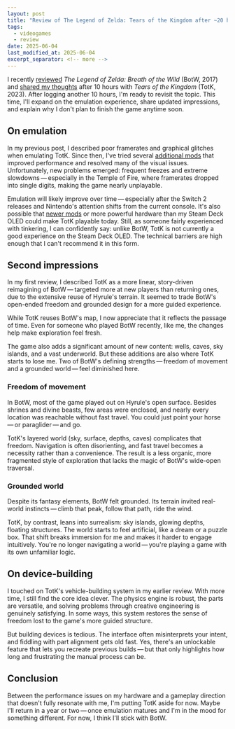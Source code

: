 ```yaml
---
layout: post
title: "Review of The Legend of Zelda: Tears of the Kingdom after ~20 hours"
tags:
  - videogames
  - review
date: 2025-06-04
last_modified_at: 2025-06-04
excerpt_separator: <!-- more -->
---
```


I recently [reviewed][1] _The Legend of Zelda: Breath of the Wild_ (BotW, 2017) and [shared my thoughts][2] after 10 hours with _Tears of the Kingdom_ (TotK, 2023). After logging another 10 hours, I'm ready to revisit the topic. This time, I'll expand on the emulation experience, share updated impressions, and explain why I don't plan to finish the game anytime soon.

<!-- more -->

## On emulation

In my previous post, I described poor framerates and graphical glitches when emulating TotK. Since then, I've tried several [additional mods][3] that improved performance and resolved many of the visual issues. Unfortunately, new problems emerged: frequent freezes and extreme slowdowns&thinsp;—&thinsp;especially in the Temple of Fire, where framerates dropped into single digits, making the game nearly unplayable.

Emulation will likely improve over time&thinsp;—&thinsp;especially after the Switch 2 releases and Nintendo's attention shifts from the current console. It's also possible that [newer mods][4] or more powerful hardware than my Steam Deck OLED could make TotK playable today. Still, as someone fairly experienced with tinkering, I can confidently say: unlike BotW, TotK is not currently a good experience on the Steam Deck OLED. The technical barriers are high enough that I can't recommend it in this form.

## Second impressions

In my first review, I described TotK as a more linear, story-driven reimagining of BotW&thinsp;—&thinsp;targeted more at new players than returning ones, due to the extensive reuse of Hyrule's terrain. It seemed to trade BotW's open-ended freedom and grounded design for a more guided experience.

While TotK reuses BotW's map, I now appreciate that it reflects the passage of time. Even for someone who played BotW recently, like me, the changes help make exploration feel fresh.

The game also adds a significant amount of new content: wells, caves, sky islands, and a vast underworld. But these additions are also where TotK starts to lose me. Two of BotW's defining strengths&thinsp;—&thinsp;freedom of movement and a grounded world&thinsp;—&thinsp;feel diminished here.

### Freedom of movement

In BotW, most of the game played out on Hyrule's open surface. Besides shrines and divine beasts, few areas were enclosed, and nearly every location was reachable without fast travel. You could just point your horse&thinsp;—&thinsp;or paraglider&thinsp;—&thinsp;and go.

TotK's layered world (sky, surface, depths, caves) complicates that freedom. Navigation is often disorienting, and fast travel becomes a necessity rather than a convenience. The result is a less organic, more fragmented style of exploration that lacks the magic of BotW's wide-open traversal.

### Grounded world

Despite its fantasy elements, BotW felt grounded. Its terrain invited real-world instincts&thinsp;—&thinsp;climb that peak, follow that path, ride the wind.

TotK, by contrast, leans into surrealism: sky islands, glowing depths, floating structures. The world starts to feel artificial, like a dream or a puzzle box. That shift breaks immersion for me and makes it harder to engage intuitively. You're no longer navigating a world&thinsp;—&thinsp;you're playing a game with its own unfamiliar logic.

## On device-building

I touched on TotK's vehicle-building system in my earlier review. With more time, I still find the core idea clever. The physics engine is robust, the parts are versatile, and solving problems through creative engineering is genuinely satisfying. In some ways, this system restores the sense of freedom lost to the game's more guided structure.

But building devices is tedious. The interface often misinterprets your intent, and fiddling with part alignment gets old fast. Yes, there's an unlockable feature that lets you recreate previous builds&thinsp;—&thinsp;but that only highlights how long and frustrating the manual process can be.

## Conclusion

Between the performance issues on my hardware and a gameplay direction that doesn't fully resonate with me, I'm putting TotK aside for now. Maybe I'll return in a year or two&thinsp;—&thinsp;once emulation matures and I'm in the mood for something different. For now, I think I'll stick with BotW.

[1]: /Zelda-BotW-review
[2]: /Zelda-TotK-review
[3]: https://github.com/hoverbike1/TOTK-Mods-collection/releases/tag/v2.1
[4]: https://github.com/hoverbike1/TOTK-Mods-collection/releases/tag/4.69
